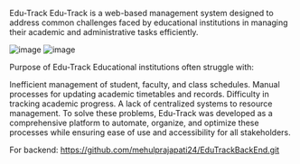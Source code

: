 Edu-Track
Edu-Track is a web-based management system designed to address common challenges faced by educational institutions in managing their academic and administrative tasks efficiently.

![image](https://github.com/user-attachments/assets/9a0c8d8a-8859-4d62-af54-1bf4ddd58d21)
![image](https://github.com/user-attachments/assets/eb405122-8250-45b3-86ed-d2ca379f7d39)



Purpose of Edu-Track
Educational institutions often struggle with:

Inefficient management of student, faculty, and class schedules.
Manual processes for updating academic timetables and records.
Difficulty in tracking academic progress.
A lack of centralized systems to resource management.
To solve these problems, Edu-Track was developed as a comprehensive platform to automate, organize, and optimize these processes while ensuring ease of use and accessibility for all stakeholders.

For backend: https://github.com/mehulprajapati24/EduTrackBackEnd.git
